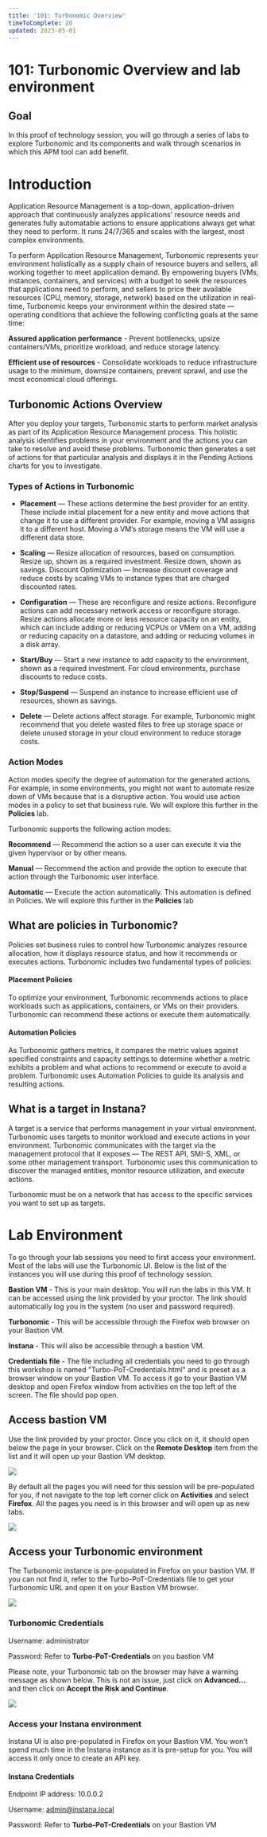 ```yaml
---
title: '101: Turbonomic Overview'
timeToComplete: 20
updated: 2023-05-01
---
```


# 101: Turbonomic Overview and lab environment

## Goal

In this proof of technology session, you will go through a series of labs to explore Turbonomic and its components and walk through scenarios in which this APM tool can add benefit.

# Introduction

Application Resource Management is a top-down, application-driven approach that continuously analyzes applications' resource needs and generates fully automatable actions to ensure applications always get what they need to perform. It runs 24/7/365 and scales with the largest, most complex environments.

To perform Application Resource Management, Turbonomic represents your environment holistically as a supply chain of resource buyers and sellers, all working together to meet application demand. By empowering buyers (VMs, instances, containers, and services) with a budget to seek the resources that applications need to perform, and sellers to price their available resources (CPU, memory, storage, network) based on the utilization in real-time, Turbonomic keeps your environment within the desired state — operating conditions that achieve the following conflicting goals at the same time:

**Assured application performance** - Prevent bottlenecks, upsize containers/VMs, prioritize workload, and reduce storage latency.

**Efficient use of resources** - Consolidate workloads to reduce infrastructure usage to the minimum, downsize containers, prevent sprawl, and use the most economical cloud offerings.

## Turbonomic Actions Overview

After you deploy your targets, Turbonomic starts to perform market analysis as part of its Application Resource Management process. This holistic analysis identifies problems in your environment and the actions you can take to resolve and avoid these problems. Turbonomic then generates a set of actions for that particular analysis and displays it in the Pending Actions charts for you to investigate.

### Types of Actions in Turbonomic

- **Placement** — These actions determine the best provider for an entity. These include initial placement for a new entity and move actions that change it to use a different provider. For example, moving a VM assigns it to a different host. Moving a VM’s storage means the VM will use a different data store.

- **Scaling** — Resize allocation of resources, based on consumption.
  Resize up, shown as a required investment.
  Resize down, shown as savings.
  Discount Optimization — Increase discount coverage and reduce costs by scaling VMs to instance types that are charged discounted rates.

- **Configuration** — These are reconfigure and resize actions. Reconfigure actions can add necessary network access or reconfigure storage. Resize actions allocate more or less resource capacity on an entity, which can include adding or reducing VCPUs or VMem on a VM, adding or reducing capacity on a datastore, and adding or reducing volumes in a disk array.

- **Start/Buy** — Start a new instance to add capacity to the environment, shown as a required investment. For cloud environments, purchase discounts to reduce costs.

- **Stop/Suspend** — Suspend an instance to increase efficient use of resources, shown as savings.

- **Delete** — Delete actions affect storage. For example, Turbonomic might recommend that you delete wasted files to free up storage space or delete unused storage in your cloud environment to reduce storage costs.

### Action Modes

Action modes specify the degree of automation for the generated actions. For example, in some environments, you might not want to automate resize down of VMs because that is a disruptive action. You would use action modes in a policy to set that business rule. We will explore this further in the **Policies** lab.

Turbonomic supports the following action modes:

**Recommend** — Recommend the action so a user can execute it via the given hypervisor or by other means.

**Manual** — Recommend the action and provide the option to execute that action through the Turbonomic user interface.

**Automatic** — Execute the action automatically. This automation is defined in Policies. We will explore this further in the **Policies** lab

## What are policies in Turbonomic?

Policies set business rules to control how Turbonomic analyzes resource allocation, how it displays resource status, and how it recommends or executes actions. Turbonomic includes two fundamental types of policies:

#### Placement Policies

To optimize your environment, Turbonomic recommends actions to place workloads such as applications, containers, or VMs on their providers. Turbonomic can recommend these actions or execute them automatically.

#### Automation Policies

As Turbonomic gathers metrics, it compares the metric values against specified constraints and capacity settings to determine whether a metric exhibits a problem and what actions to recommend or execute to avoid a problem. Turbonomic uses Automation Policies to guide its analysis and resulting actions.

## What is a target in Instana?

A target is a service that performs management in your virtual environment. Turbonomic uses targets to monitor workload and execute actions in your environment. Turbonomic communicates with the target via the management protocol that it exposes — The REST API, SMI-S, XML, or some other management transport. Turbonomic uses this communication to discover the managed entities, monitor resource utilization, and execute actions.

Turbonomic must be on a network that has access to the specific services you want to set up as targets.

# Lab Environment

To go through your lab sessions you need to first access your environment. Most of the labs will use the Turbonomic UI. Below is the list of the instances you will use during this proof of technology session.

**Bastion VM** - This is your main desktop. You will run the labs in this VM. It can be accessed using the link provided by your proctor. The link should automatically log you in the system (no user and password required).

**Turbonomic** - This will be accessible through the Firefox web browser on your Bastion VM.

**Instana** - This will also be accessible through a bastion VM.

**Credentials file** - The file including all credentials you need to go through this workshop is named "Turbo-PoT-Credentials.html" and is preset as a browser window on your Bastion VM. To access it go to your Bastion VM desktop and open Firefox window from activities on the top left of the screen. The file should pop open.

## Access bastion VM

Use the link provided by your proctor. Once you click on it, it should open below the page in your browser. Click on the **Remote Desktop** item from the list and it will open up your Bastion VM desktop.

![](./images/101/bastion.png)

By default all the pages you will need for this session will be pre-populated for you, if not navigate to the top left corner click on **Activities** and select **Firefox**. All the pages you need is in this browser and will open up as new tabs.

![](./images/101/bastion1.png)

## Access your Turbonomic environment

The Turbonomic instance is pre-populated in Firefox on your bastion VM. If you can not find it, refer to the Turbo-PoT-Credentials file to get your Turbonomic URL and open it on your Bastion VM browser.

![](./images/101/desktop.png)

### Turbonomic Credentials

Username: administrator

Password: Refer to **Turbo-PoT-Credentials** on you bastion VM

Please note, your Turbonomic tab on the browser may have a warning message as shown below. This is not an issue, just click on **Advanced...** and then click on **Accept the Risk and Continue**.

![](./images/101/desktop2.png)

### Access your Instana environment

Instana UI is also pre-populated in Firefox on your Bastion VM. You won't spend much time in the Instana instance as it is pre-setup for you. You will access it only once to create an API key.

#### Instana Credentials

Endpoint IP address: 10.0.0.2

Username: admin@instana.local

Password: Refer to **Turbo-PoT-Credentials** on your Bastion VM
